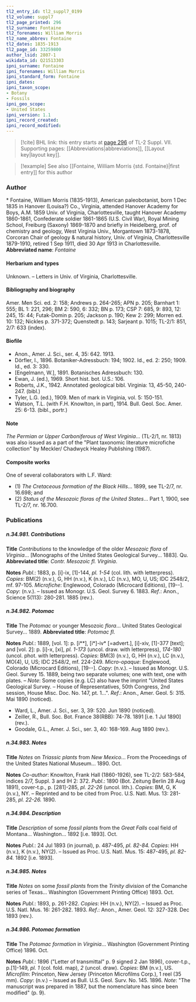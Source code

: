 ```yaml
---
tl2_entry_id: tl2_suppl7_0199
tl2_volume: suppl7
tl2_page_printed: 296
tl2_surname: Fontaine
tl2_forenames: William Morris
tl2_name_abbrev: Fontaine
tl2_dates: 1835-1913
tl2_page_id: 33259800
author_lsid: 2807-1
wikidata_id: Q21513303
ipni_surname: Fontaine
ipni_forenames: William Morris
ipni_standard_form: Fontaine
ipni_dates: 
ipni_taxon_scope: 
- Botany
- Fossils
ipni_geo_scope: 
- United States
ipni_version: 1.1
ipni_record_created: 
ipni_record_modified:
---
```



> [!cite] BHL link: this entry starts at [page 296](https://www.biodiversitylibrary.org/page/33259800) of TL-2 Suppl. VII.
> Supporting pages: [[Abbreviations|abbreviations]], [[Layout key|layout key]].

> [!example] See also [[Fontaine, William Morris {std. Fontaine}|first entry]] for this author

### Author

\* Fontaine, William Morris (1835-1913), American paleobotanist, born 1 Dec 1835 in Hanover (Louisa?) Co., Virginia, attended Hanover Academy for Boys, A.M. 1859 Univ. of Virginia, Charlottesville, taught Hanover Academy 1860-1861, Confederate soldier 1861-1865 (U.S. Civil War), Royal Mining School, Freiburg (Saxony) 1869-1870 and briefly in Heidelberg, prof. of chemistry and geology, West Virginia Univ., Morgantown 1873-1878, Corcoran Chair of geology & natural history, Univ. of Virginia, Charlottesville 1879-1910, retired 1 Sep 1911, died 30 Apr 1913 in Charlottesville. 
**Abbreviated name**: *Fontaine*

#### Herbarium and types

Unknown. – Letters in Univ. of Virginia, Charlottesville.

#### Bibliography and biography

Amer. Men Sci. ed. 2: 158; Andrews p. 264-265; APN p. 205; Barnhart 1: 555; BL 1: 221, 296; BM 2: 590, 6: 332; BN p. 173; CSP 7: 685, 9: 893, 12: 245, 15: 44; Futak-Domin p. 205; Jackson p. 190; Kew 2: 299; Morren ed. 10: 132; Nickles p. 371-372; Quenstedt p. 143; Sarjeant p. 1015; TL-2/1: 851, 2/7: 633 (index).

#### Biofile

- Anon., Amer. J. Sci., ser. 4, 35: 642. 1913.
- Dörfler, I., 1896. Botaniker-Adressbuch: 194; 1902. Id., ed. 2: 250; 1909. Id., ed. 3: 330.
- \[Engelmann, W.\], 1891. Botanisches Adressbuch: 130.
- Ewan, J. (ed.), 1969. Short hist. bot. U.S.: 106.
- Roberts, J.K., 1942. Annotated geological bibl. Virginia: 13, 45-50, 240-247. (bibl.)
- Tyler, L.G. (ed.), 1909. Men of mark in Virginia, vol. 5: 150-151.
- Watson, T.L. (with F.H. Knowlton, in part), 1914. Bull. Geol. Soc. Amer. 25: 6-13. (bibl., portr.)

#### Note

*The Permian or Upper Carboniferous of West Virginia*... (TL-2/1, nr. 1813) was also issued as a part of the "Plant taxonomic literature microfiche collection" by Meckler/ Chadwyck Healey Publishing (1987).

#### Composite works

One of several collaborators with L.F. Ward:
- (1) *The Cretaceous formation of the Black Hills*... 1899, see TL-2/7, nr. 16.698; and
- (2) *Status of the Mesozoic floras of the United States*... Part 1, 1900, see TL-2/7, nr.
16.700.

### Publications

##### n.34.981. Contributions

**Title**
*Contributions* to the knowledge of the older *Mesozoic flora* of *Virginia*... \[Monographs of the United States Geological Survey... 1883\]. Qu.
**Abbreviated title**: *Contr. Mesozoic fl. Virginia*.

**Notes**
*Publ*.: 1883, p. \[i\]-ix, \[1\]-144, *pl. 1-54* (col. lith. with letterpress). *Copies*: BM(2) (n.v.), G, HH (n.v.), K (n.v.), LC (n.v.), MO, U, US; IDC 2548/2, mf. 97-105. *Microfiche*: Englewood, Colorado (Microcard Editions), \[19--\]. *Copy*: (n.v.). – Issued as Monogr. U.S. Geol. Survey 6. 1883.
*Ref*.: Anon., Science 5(113): 280-281. 1885 (rev.).

##### n.34.982. Potomac

**Title**
The *Potomac* or younger Mesozoic *flora*... United States Geological Survey... 1889.
**Abbreviated title**: *Potomac fl.*

**Notes**
*Publ*.: 1889, \[vol. 1\]: p. \[i\*\*\], \[i\*\]-iv\* \[=advert.\], \[i\]-xiv, \[1\]-377 \[text\]; and \[vol. 2\]: p. \[i\]-x, \[xi\], *pl. 1-173* (uncol. draw. with letterpress), *174-180* (uncol. phot. with letterpress). *Copies*: BM(3) (n.v.), G, HH (n.v.), LC (n.v.), MO(4), U, US; IDC 2548/2, mf. 224-249. *Micro-opaque*: Englewood, Colorado (Microcard Editions), \[19--\]. *Copy*: (n.v.). – Issued as Monogr. U.S. Geol. Survey 15. 1889, being two separate volumes; one with text, one with plates. – *Note*: Some copies (e.g. LC) also have the imprint "United States Geological Survey. – House of Representatives, 50th Congress, 2nd session, House Misc. Doc. No. 147, pt. 1...".
*Ref*.: Anon., Amer. Geol. 5: 315. Mai 1890 (noticed).
- Ward, L., Amer. J. Sci., ser. 3, 39: 520. Jun 1890 (noticed).
- Zeiller, R., Bull. Soc. Bot. France 38(RBB): 74-78. 1891 \[i.e. 1 Jul 1890\] (rev.).
- Goodale, G.L., Amer. J. Sci., ser. 3, 40: 168-169. Aug 1890 (rev.).

##### n.34.983. Notes

**Title**
*Notes* on *Triassic plants* from *New Mexico*... From the Proceedings of the United States National Museum... 1890. Oct.

**Notes**
*Co-author*: Knowlton, Frank Hall (1860-1926), see TL-2/2: 583-584, indices 2/7, Suppl. 3 and IH 2: 372.
*Publ*.: 1890 (Bot. Zeitung Berlin 28 Aug 1891), cover-t.p., p. \[281\]-285, *pl. 22-26* (uncol. lith.). *Copies*: BM, G, K (n.v.), NY. – Reprinted and to be cited from Proc. U.S. Natl. Mus. 13: 281-285, *pl. 22-26.* 1890.

##### n.34.984. Description

**Title**
*Description* of some *fossil plants* from the *Great Falls* coal field of Montana... Washington... 1892 \[i.e. 1893\]. Oct.

**Notes**
*Publ*.: 24 Jul 1893 (in journal), p. 487-495, *pl. 82-84. Copies*: HH (n.v.), K (n.v.), NY(2). – Issued as Proc. U.S. Natl. Mus. 15: 487-495, *pl. 82-84.* 1892 \[i.e. 1893\].

##### n.34.985. Notes

**Title**
*Notes* on some *fossil plants* from the *Trinity division* of the Comanche series of Texas... Washington (Government Printing Office) 1893. Oct.

**Notes**
*Publ*.: 1893, p. 261-282. *Copies*: HH (n.v.), NY(2). – Issued as Proc. U.S. Natl. Mus. 16: 261-282. 1893.
*Ref*.: Anon., Amer. Geol. 12: 327-328. Dec 1893 (rev.).

##### n.34.986. Potomac formation

**Title**
The *Potomac formation* in *Virginia*... Washington (Government Printing Office) 1896. Oct.

**Notes**
*Publ*.: 1896 ("Letter of transmittal" p. 9 signed 2 Jan 1896), cover-t.p., p.\[1\]-149, *pl. 1* (col. fold. map), *2* (uncol. draw). *Copies*: BM (n.v.), US. *Microfilm*: Princeton, New Jersey (Princeton Microfilms Corp.), 1 reel (35 mm). *Copy*: (n.v.) – Issued as Bull. U.S. Geol. Surv. No. 145. 1896.
*Note*: "The manuscript was prepared in 1887, but the nomenclature has since been modified" (p. 9).

